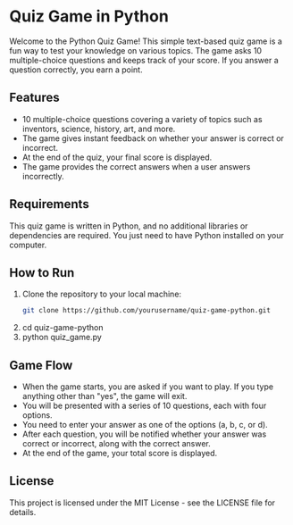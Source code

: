 # Quiz Game in Python

Welcome to the Python Quiz Game! This simple text-based quiz game is a fun way to test your knowledge on various topics. The game asks 10 multiple-choice questions and keeps track of your score. If you answer a question correctly, you earn a point.

## Features
- 10 multiple-choice questions covering a variety of topics such as inventors, science, history, art, and more.
- The game gives instant feedback on whether your answer is correct or incorrect.
- At the end of the quiz, your final score is displayed.
- The game provides the correct answers when a user answers incorrectly.

## Requirements
This quiz game is written in Python, and no additional libraries or dependencies are required. You just need to have Python installed on your computer.

## How to Run
1. Clone the repository to your local machine:
   ```bash
   git clone https://github.com/yourusername/quiz-game-python.git
2. cd quiz-game-python
3. python quiz_game.py

## Game Flow
- When the game starts, you are asked if you want to play. If you type anything other than "yes", the game will exit.
- You will be presented with a series of 10 questions, each with four options.
- You need to enter your answer as one of the options (a, b, c, or d).
- After each question, you will be notified whether your answer was correct or incorrect, along with the correct answer.
- At the end of the game, your total score is displayed.


## License
This project is licensed under the MIT License - see the LICENSE file for details.
